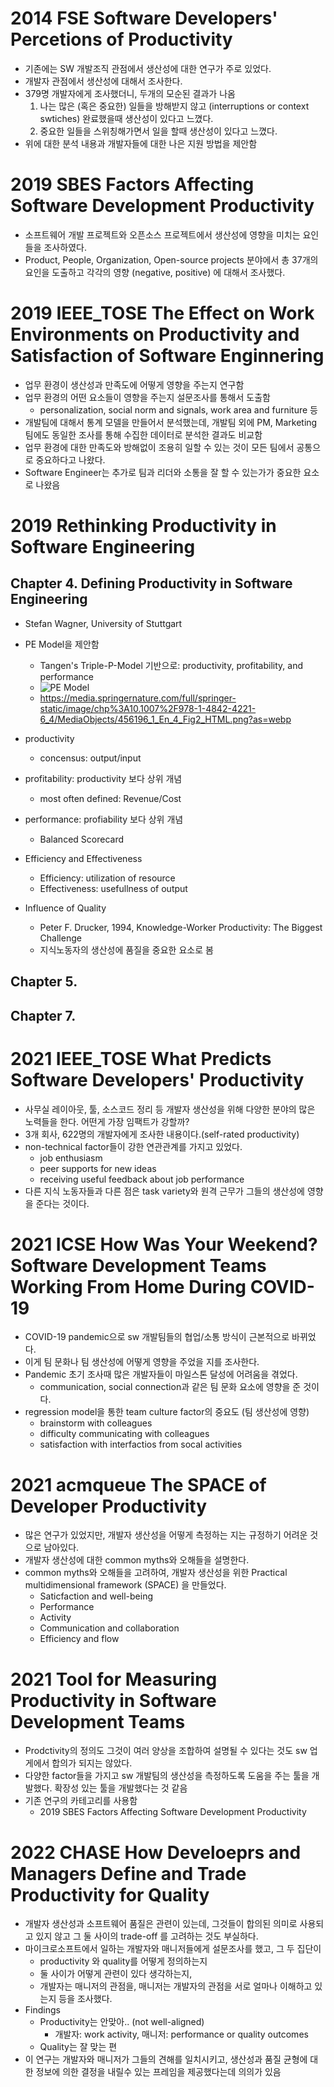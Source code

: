 # 2014 FSE Software Developers' Percetions of Productivity

* 기존에는 SW 개발조직 관점에서 생산성에 대한 연구가 주로 있었다.
* 개발자 관점에서 생산성에 대해서 조사한다.
* 379명 개발자에게 조사했더니, 두개의 모순된 결과가 나옴
  1. 나는 많은 (혹은 중요한) 일들을 방해받지 않고 (interruptions or context swtiches) 완료했을때 생산성이 있다고 느꼈다.
  2. 중요한 일들을 스위칭해가면서 일을 할때 생산성이 있다고 느꼈다. 
* 위에 대한 분석 내용과 개발자들에 대한 나은 지원 방법을 제안함

# 2019 SBES Factors Affecting Software Development Productivity
* 소프트웨어 개발 프로젝트와 오픈소스 프로젝트에서 생산성에 영향을 미치는 요인들을 조사하였다.
* Product, People, Organization, Open-source projects 분야에서 총 37개의 요인을 도출하고 각각의 영향 (negative, positive) 에 대해서 조사했다.

# 2019 IEEE_TOSE The Effect on Work Environments on Productivity and Satisfaction of Software Enginnering
* 업무 환경이 생산성과 만족도에 어떻게 영향을 주는지 연구함
* 업무 환경의 어떤 요소들이 영향을 주는지 설문조사를 통해서 도출함
   - personalization, social norm and signals, work area and furniture 등
* 개발팀에 대해서 통계 모델을 만들어서 분석했는데, 개발팀 외에 PM, Marketing 팀에도 동일한 조사를 통해 수집한 데이터로 분석한 결과도 비교함
* 업무 환경에 대한 만족도와 방해없이 조용히 일할 수 있는 것이 모든 팀에서 공통으로 중요하다고 나왔다. 
* Software Engineer는 추가로 팀과 리더와 소통을 잘 할 수 있는가가 중요한 요소로 나왔음

# 2019 Rethinking Productivity in Software Engineering
## Chapter 4. Defining Productivity in Software Engineering
* Stefan Wagner, University of Stuttgart 
* PE Model을 제안함
  - Tangen's Triple-P-Model 기반으로: productivity, profitability, and performance
  - ![PE Model](https://user-images.githubusercontent.com/33504272/186276376-7fda50b5-76f5-4435-ae27-58d0a4078e9c.png)
  - https://media.springernature.com/full/springer-static/image/chp%3A10.1007%2F978-1-4842-4221-6_4/MediaObjects/456196_1_En_4_Fig2_HTML.png?as=webp

* productivity
  - concensus: output/input
* profitability: productivity 보다 상위 개념
  - most often defined: Revenue/Cost 
* performance: profiability 보다 상위 개념
  - Balanced Scorecard
* Efficiency and Effectiveness
  - Efficiency: utilization of resource
  - Effectiveness: usefullness of output
* Influence of Quality
  - Peter F. Drucker, 1994, Knowledge-Worker Productivity: The Biggest Challenge
  - 지식노동자의 생산성에 품질을 중요한 요소로 봄

## Chapter 5. 

## Chapter 7. 


# 2021 IEEE_TOSE What Predicts Software Developers' Productivity
* 사무실 레이아웃, 툴, 소스코드 정리 등 개발자 생산성을 위해 다양한 분야의 많은 노력들을 한다. 어떤게 가장 임팩트가 강할까?
* 3개 회사, 622명의 개발자에게 조사한 내용이다.(self-rated productivity)
* non-technical factor들이 강한 연관관계를 가지고 있었다. 
   - job enthusiasm
   - peer supports for new ideas
   - receiving useful feedback about job performance
* 다른 지식 노동자들과 다른 점은 task variety와 원격 근무가 그들의 생산성에 영향을 준다는 것이다. 

# 2021 ICSE How Was Your Weekend? Software Development Teams Working From Home During COVID-19
* COVID-19 pandemic으로 sw 개발팀들의 협업/소통 방식이 근본적으로 바뀌었다. 
* 이게 팀 문화나 팀 생산성에 어떻게 영향을 주었을 지를 조사한다. 
* Pandemic 초기 조사때 많은 개발자들이 마일스톤 달성에 어려움을 겪었다. 
   - communication, social connection과 같은 팀 문화 요소에 영향을 준 것이다. 
* regression model을 통한 team culture factor의 중요도 (팀 생산성에 영향)
   - brainstorm with colleagues
   - difficulty communicating with colleagues
   - satisfaction with interfactios from socal activities

# 2021 acmqueue The SPACE of Developer Productivity
* 많은 연구가 있었지만, 개발자 생산성을 어떻게 측정하는 지는 규정하기 어려운 것으로 남아있다. 
* 개발자 생산성에 대한 common myths와 오해들을 설명한다.
* common myths와 오해들을 고려하여, 개발자 생산성을 위한 Practical multidimensional framework (SPACE) 을 만들었다. 
  - Saticfaction and well-being
  - Performance
  - Activity
  - Communication and collaboration
  - Efficiency and flow

# 2021 Tool for Measuring Productivity in Software Development Teams
* Prodctivity의 정의도 그것이 여러 양상을 조합하여 설명될 수 있다는 것도 sw 업게에서 합의가 되지는 않았다. 
* 다양한 factor들을 가지고 sw 개발팀의 생산성을 측정하도록 도움을 주는 툴을 개발했다. 확장성 있는 툴을 개발했다는 것 같음
* 기존 연구의 카테고리를 사용함
   - 2019 SBES Factors Affecting Software Development Productivity

# 2022 CHASE How Develoeprs and Managers Define and Trade Productivity for Quality
* 개발자 생산성과 소프트웨어 품질은 관련이 있는데, 그것들이 합의된 의미로 사용되고 있지 않고 그 둘 사이의 trade-off 를 고려하는 것도 부실하다. 
* 마이크로소프트에서 일하는 개발자와 매니저들에게 설문조사를 했고, 그 두 집단이 
   - productivity 와 quality를 어떻게 정의하는지 
   - 둘 사이가 어떻게 관련이 있다 생각하는지, 
   - 개발자는 매니저의 관점을, 매니저는 개발자의 관점을 서로 얼마나 이해하고 있는지 등을 조사했다.
* Findings
   - Productivity는 안맞아.. (not well-aligned)
      - 개발자: work activity, 매니저: performance or quality outcomes
   - Quality는 잘 맞는 편
* 이 연구는 개발자와 매니저가 그들의 견해를 일치시키고, 생산성과 품질 균형에 대한 정보에 의한 결정을 내릴수 있는 프레임을 제공했다는데 의의가 있음
